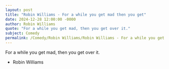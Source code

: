 ```yaml
---
layout: post
title: "Robin Williams - For a while you get mad then you get"
date: 2024-12-28 12:00:00 -0000
author: Robin Williams
quote: "For a while you get mad, then you get over it."
subject: Comedy
permalink: /Comedy/Robin Williams/Robin Williams - For a while you get mad then you get
---
```


For a while you get mad, then you get over it.

- Robin Williams
